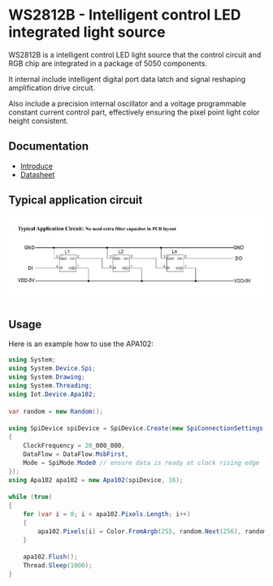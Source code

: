﻿# WS2812B - Intelligent control LED integrated light source

WS2812B is a intelligent control LED light source that the control circuit and RGB chip are integrated in a package of 5050 components.

It internal include intelligent digital port data latch and signal reshaping amplification drive circuit.

Also include a precision internal oscillator and a voltage programmable constant current control part, effectively ensuring the pixel point light color height consistent.

## Documentation

- [Introduce](http://www.world-semi.com/Certifications/WS2812B.html)
- [Datasheet](http://www.world-semi.com/DownLoadFile/108)

## Typical application circuit

![circuit](circuit.png)

## Usage

Here is an example how to use the APA102:

```csharp
using System;
using System.Device.Spi;
using System.Drawing;
using System.Threading;
using Iot.Device.Apa102;

var random = new Random();

using SpiDevice spiDevice = SpiDevice.Create(new SpiConnectionSettings(0, 0)
{
    ClockFrequency = 20_000_000,
    DataFlow = DataFlow.MsbFirst,
    Mode = SpiMode.Mode0 // ensure data is ready at clock rising edge
});
using Apa102 apa102 = new Apa102(spiDevice, 16);

while (true)
{
    for (var i = 0; i < apa102.Pixels.Length; i++)
    {
        apa102.Pixels[i] = Color.FromArgb(255, random.Next(256), random.Next(256), random.Next(256));
    }

    apa102.Flush();
    Thread.Sleep(1000);
}
```
